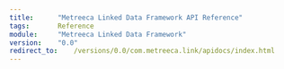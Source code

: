 ```yaml
---
title:		"Metreeca Linked Data Framework API Reference"
tags:       Reference
module:     "Metreeca Linked Data Framework"
version:    "0.0"
redirect_to:    /versions/0.0/com.metreeca.link/apidocs/index.html
---
```




